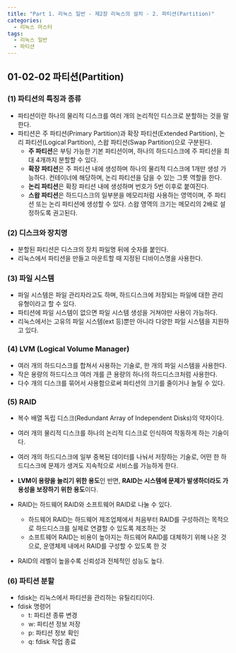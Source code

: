 ```yaml
---
title: "Part 1. 리눅스 일반 - 제2장 리눅스의 설치 - 2. 파티션(Partition)"
categories:
  - 리눅스 마스터
tags:
  - 리눅스 일반
  - 파티션
---
```


## 01-02-02 파티션(Partition)

### (1) 파티션의 특징과 종류
  - 파티션이란 하나의 물리적 디스크를 여러 개의 논리적인 디스크로 분할하는 것을 말한다.
  - 파티션은 주 파티션(Primary Partition)과 확장 파티션(Extended Partition), 논리 파티션(Logical Partition), 스왑 파티션(Swap Partition)으로 구분된다.
    - **주 파티션**은 부팅 가능한 기본 파티션이며, 하나의 하드디스크에 주 파티션을 최대 4개까지 분할할 수 있다.
    - **확장 파티션**은 주 파티션 내에 생성하며 하나의 물리적 디스크에 1개만 생성 가능하다. 컨테이너에 해당하며, 논리 파티션을 담을 수 있는 그릇 역할을 한다. 
    - **논리 파티션**은 확장 파티션 내에 생성하며 번호가 5번 이후로 붙여진다.
    - **스왑 파티션**은 하드디스크의 일부분을 메모리처럼 사용하는 영역이며, 주 파티션 또는 논리 파티션에 생성할 수 있다. 스왑 영역의 크기는 메모리의 2배로 설정하도록 권고된다.

### (2) 디스크와 장치명
  - 분할된 파티션은 디스크의 장치 파일명 뒤에 숫자를 붙인다.
  - 리눅스에서 파티션을 만들고 마운트할 때 지정된 디바이스명을 사용한다.

### (3) 파일 시스템
  - 파일 시스템은 파일 관리자라고도 하며, 하드디스크에 저장되는 파일에 대한 관리 유형이라고 할 수 있다.
  - 파티션에 파일 시스템이 없으면 파일 시스템 생성을 거쳐야만 사용이 가능하다.
  - 리눅스에서는 고유의 파일 시스템(ext 등)뿐만 아니라 다양한 파일 시스템을 지원하고 있다.

### (4) LVM (Logical Volume Manager)
  - 여러 개의 하드디스크를 합쳐서 사용하는 기술로, 한 개의 파일 시스템을 사용한다.
  - 작은 용량의 하드디스크 여러 개를 큰 용량의 하나의 하드디스크처럼 사용한다.
  - 다수 개의 디스크를 묶어서 사용함으로써 파티션의 크기를 줄이거나 늘릴 수 있다.

### (5) RAID
  - 복수 배열 독립 디스크(Redundant Array of Independent Disks)의 약자이다.
  - 여러 개의 물리적 디스크를 하나의 논리적 디스크로 인식하여 작동하게 하는 기술이다.
  - 여러 개의 하드디스크에 일부 중복된 데이터를 나눠서 저장하는 기술로, 어떤 한 하드디스크에 문제가 생겨도 지속적으로 서비스를 가능하게 한다.
  - **LVM이 용량을 늘리기 위한 용도**인 반면, **RAID는 시스템에 문제가 발생하더라도 가용성을 보장하기 위한 용도**이다.
  - RAID는 하드웨어 RAID와 소프트웨어 RAID로 나눌 수 있다.
    - 하드웨어 RAID는 하드웨어 제조업체에서 처음부터 RAID를 구성하려는 목적으로 하드디스크를 실제로 연결할 수 있도록 제조하는 것
    - 소프트웨어 RAID는 비용이 높아지는 하드웨어 RAID를 대체하기 위해 나온 것으로, 운영체제 내에서 RAID를 구성할 수 있도록 한 것
  
  - RAID의 레벨이 높을수록 신뢰성과 전체적인 성능도 높다.

### (6) 파티션 분할
  - fdisk는 리눅스에서 파티션을 관리하는 유틸리티이다.
  - fdisk 명령어
    - t: 파티션 종류 변경
    - w: 파티션 정보 저장
    - p: 파티션 정보 확인
    - q: fdisk 작업 종료
  
  


